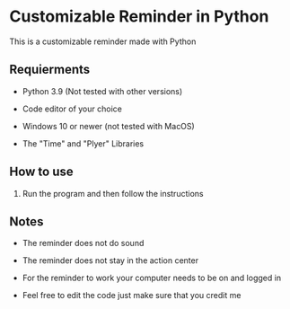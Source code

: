 # Customizable Reminder in Python

This is a customizable reminder made with Python

## Requierments

- Python 3.9 (Not tested with other versions)

- Code editor of your choice

- Windows 10 or newer (not tested with MacOS)

- The "Time" and "Plyer" Libraries



## How to use

1. Run the program and then follow the instructions


## Notes

- The reminder does not do sound

- The reminder does not stay in the action center

- For the reminder to work your computer needs to be on and logged in

- Feel free to edit the code just make sure that you credit me
